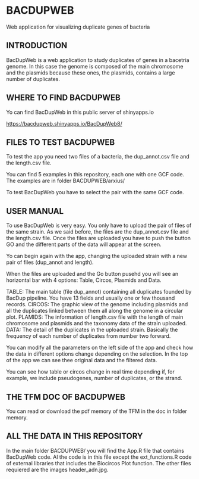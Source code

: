 # BACDUPWEB
Web application for visualizing duplicate genes of bacteria

## INTRODUCTION

BacDupWeb is a web application to study duplicates of genes in a bacetria genome. In this case the genome is composed of the main chromosome and the plasmids because these ones, the plasmids, contains a large number of duplicates. 

## WHERE TO FIND BACDUPWEB

Yo can find BacDupWeb in this public server of shinyapps.io

https://bacdupweb.shinyapps.io/BacDupWeb8/


## FILES TO TEST BACDUPWEB

To test the app you need two files of a bacteria, the dup_annot.csv file and the length.csv file.

You can find 5 examples in this repository, each one with one GCF code. The examples are in folder BACDUPWEB/arxius/

To test BacDupWeb you have to select the pair with the same GCF code.


## USER MANUAL

To use BacDupWeb is very easy. You only have to upload the pair of files of the same strain. As we said before, the files are the dup_annot.csv file and the length.csv file. Once the files are uploaded you have to push the button GO and the different parts of the data will appear at the screen.

Yo can begin again with the app, changing the uploaded strain with a new pair of files (dup_annot and length).

When the files are uploaded and the Go button pusehd you will see an horizontal bar with 4 options: Table, Circos, Plasmids and Data.

TABLE: The main table (file dup_annot) containing all duplicates founded by BacDup pipeline. You have 13 fields and usually one or few thousand records.
CIRCOS: The graphic view of the genome including plasmids and all the duplicates linked between them all along the genome in a circular plot. 
PLAMIDS: The information of length.csv file with the length of main chromosome and plasmids and the taxonomy data of the strain uploaded.
DATA: The detail of the duplicates in the uploaded strain. Basically the frequency of each number of duplicates from number two forward.

You can modify all the parameters on the left side of the app and check how the data in different options change depending on the selection.
In the top of the app we can see thee original data and the filtered data. 

You can see how table or circos change in real time depending if, for example, we include pseudogenes, number of duplicates, or the strand.

## THE TFM DOC OF BACDUPWEB

You can read or download the pdf memory of the TFM in the doc in folder memory.



## ALL THE DATA IN THIS REPOSITORY

In the main folder BACDUPWEB/ you will find the App.R file that contains BacDupWeb code. Al the code is in this file except the ext_functions.R code of external libraries that includes the Biocircos Plot function. The other files requiered are the images header_adn.jpg.

